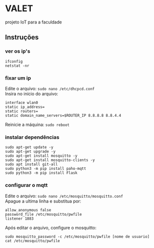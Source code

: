 # VALET
projeto IoT para a faculdade
  

## Instruções
### ver os ip's
```shell
ifconfig
netstat -nr
```
### fixar um ip
Edite o arquivo: `sudo nano /etc/dhcpcd.conf`  
Insira no início do arquivo:
```
interface wlan0
static ip_address=
static routers=
static domain_name_servers=$ROUTER_IP 8.8.8.8 8.8.4.4
```
Reinicie a máquina:
`sudo reboot`

### instalar dependências
```shell
sudo apt-get update -y
sudo apt-get upgrade -y
sudo apt-get install mosquitto -y
sudo apt-get install mosquitto-clients -y
sudo apt install git-all
sudo python3 -m pip install paho-mqtt
sudo python3 -m pip install Flask
```
### configurar o mqtt  
Edite o arquivo:
`sudo nano /etc/mosquitto/mosquitto.conf`  
Apague a ultima linha e substitua por:
```
allow_anonymous false
password_file /etc/mosquitto/pwfile
listener 1883
```
Após editar o arquivo, configure o mosquitto:
```
sudo mosquitto_password -c /etc/mosquitto/pwfile [nome de usuario]
cat /etc/mosquitto/pwfile
```

